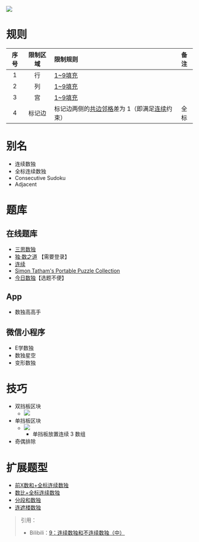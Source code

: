 ![](https://www.gmpuzzles.com/images/blog/GM-ConsecutiveEx.png)

# 规则

| 序号  | 限制区域 | 限制规则                        | 备注  |
|:---:|:----:|:----------------------------|:---:|
|  1  |  行   | [1~9填充]                    |     |
|  2  |  列   | [1~9填充]                    |     |
|  3  |  宫   | [1~9填充]                    |     |
|  4  | 标记边  | 标记边两侧的[共边邻格]差为 1（即满足[连续]约束） | 全标  |

# 别名

- 连续数独
- 全标连续数独
- Consecutive Sudoku
- Adjacent

# 题库

## 在线题库

- [三思数独]
- [独·数之道](http://www.sudokufans.org.cn/lx/game.index.php?type=cn) 【需要登录】
- [连续](https://cn.puzzle-futoshiki.com/renzoku-9x9-hard/)
- [Simon Tatham's Portable Puzzle Collection](https://www.chiark.greenend.org.uk/~sgtatham/puzzles/js/unequal.html)
- [今日数独]【选题不便】

## App

- 数独高高手

## 微信小程序

- E学数独
- 数独星空
- 变形数独

# 技巧

- 双挡板区块
    - ![](https://i0.hdslb.com/bfs/article/620bbcd6f044251c6aa89d2041f2a5f8334533db.png@567w_567h_progressive.webp)
- 单挡板区块
    - ![](https://i0.hdslb.com/bfs/article/5dbf28e2eab80fa8f234a0d9320045b3ec1c7531.png@567w_567h_progressive.webp)
        - 单挡板放置连续 3 数组
- 奇偶排除

# 扩展题型

- [前X数和+全标连续数独](../../../../混合类/前X数和+全标连续数独.md)
- [数比+全标连续数独](../../../../混合类/数比+全标连续数独.md)
- [分段和数独](../../../../混合类/连续分段和.md)
- [连遮楼数独](../../../../混合类/连遮楼数独.md)

> 引用：
> - Bilibili：[9：连续数独和不连续数独（中）](https://www.bilibili.com/read/cv10137783)

[1~9填充]: ../../../../../../rules.md#1to9填充

[共边邻格]: ../../../../../../rules.md#共边邻格

[连续]: ../../../../../../rules.md#连续

[今日数独]: https://cn.sudoku.today/g-consecutive-sudoku/

[三思数独]: https://www.12634.com/sudoku/consecutive-sudoku
